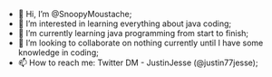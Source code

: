 - 👋 Hi, I’m @SnoopyMoustache;
- 👀 I’m interested in learning everything about java coding;
- 🌱 I’m currently learning java programming from start to finish;
- 💞️ I’m looking to collaborate on nothing currently until I have some knowledge in coding;
- 📫 How to reach me: Twitter DM - JustinJesse (@justin77jesse);

<!---
SnoopyMoustache/SnoopyMoustache is a ✨ special ✨ repository because its `README.md` (this file) appears on your GitHub profile.
You can click the Preview link to take a look at your changes.
--->
